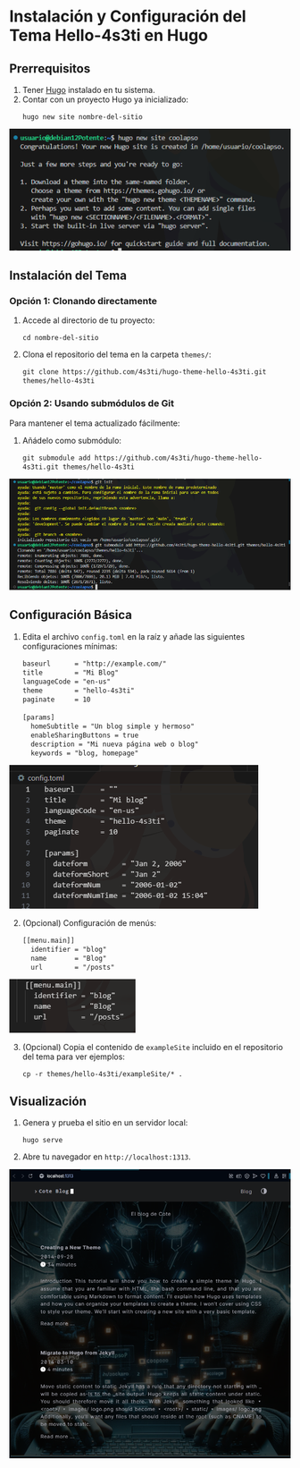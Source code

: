 
# Instalación y Configuración del Tema Hello-4s3ti en Hugo

## Prerrequisitos

1. Tener [Hugo](https://gohugo.io/) instalado en tu sistema.
2. Contar con un proyecto Hugo ya inicializado:
   ```
   hugo new site nombre-del-sitio
   ```

![Sitio](imagenes_cote/new.png)

## Instalación del Tema

### Opción 1: Clonando directamente
1. Accede al directorio de tu proyecto:
   ```
   cd nombre-del-sitio
   ```
2. Clona el repositorio del tema en la carpeta `themes/`:
   ```
   git clone https://github.com/4s3ti/hugo-theme-hello-4s3ti.git themes/hello-4s3ti
   ```

### Opción 2: Usando submódulos de Git
Para mantener el tema actualizado fácilmente:
1. Añádelo como submódulo:
   ```
   git submodule add https://github.com/4s3ti/hugo-theme-hello-4s3ti.git themes/hello-4s3ti
   ```

![Submodulo](imagenes_cote/sub.png)

## Configuración Básica

1. Edita el archivo `config.toml` en la raíz y añade las siguientes configuraciones mínimas:
   ```
   baseurl      = "http://example.com/"
   title        = "Mi Blog"
   languageCode = "en-us"
   theme        = "hello-4s3ti"
   paginate     = 10

   [params]
     homeSubtitle = "Un blog simple y hermoso"
     enableSharingButtons = true
     description = "Mi nueva página web o blog"
     keywords = "blog, homepage"
   ```

![Conf](imagenes_cote/toml.png)

2. (Opcional) Configuración de menús:
   ```
   [[menu.main]]
     identifier = "blog"
     name       = "Blog"
     url        = "/posts"
   ```

![Nav](imagenes_cote/menu.png)

3. (Opcional) Copia el contenido de `exampleSite` incluido en el repositorio del tema para ver ejemplos:
   ```
   cp -r themes/hello-4s3ti/exampleSite/* .
   ```

## Visualización

1. Genera y prueba el sitio en un servidor local:
   ```
   hugo serve
   ```
2. Abre tu navegador en `http://localhost:1313`.

![Host](imagenes_cote/iniciar.png)